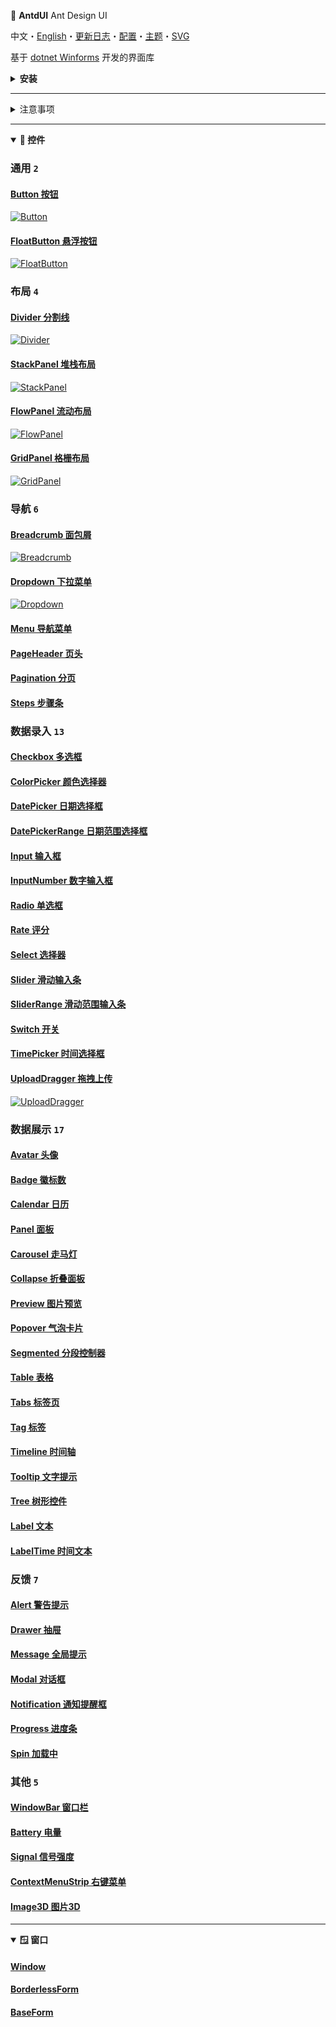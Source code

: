 ﻿📖 **AntdUI** Ant Design UI

中文・[English](../en/Home.md)・[更新日志](UpdateLog.md)・[配置](Config.md)・[主题](Theme.md)・[SVG](SVG.md)

基于 [dotnet Winforms](https://github.com/dotnet/winforms) 开发的界面库

<details>
<summary><strong>安装</strong></summary>

### NuGet安装

> 👏 推荐使用NuGet快速安装

#### 通过Visual Studio可视化安装
![nuget](Img/NuGet.png)

#### 通过PM命令安装
PM> `Install-Package AntdUI`

---

### 下载源码

> 打开AntdUI的码云地址：[https://gitee.com/antdui/AntdUI](https://gitee.com/antdui/AntdUI)
![downcode](Img/DownCode.png)

解压后双击打开 `AntdUI.sln` 解决方案，将 `examples/Overview` 项目设为启动项目，`F5` 启动

#### 源码下载无法编译？

> 编译器要求 **Visual Studio 2022** 以及以上

[Visual Studio 安装 旧版本(.NET Framework 4.0 和 4.5)](InstallOldVersionFramework.md)

#### 看不到工具箱？

需将 `AntdUI.csproj` 内 `TargetFrameworks` 只保留自己项目使用的框架版本，然后重新生成

> 操作完还是无法显示，重启VS让其重新加载，**多重新生成确保dll是最新的**

</details>

---

<details>
<summary>注意事项</summary>

#### 源码下载无法编译❓

编译器要求 **Visual Studio 2022** 以及以上，[Visual Studio 安装 旧版本(.NET Framework 4.0 和 4.5)](InstallOldVersionFramework.md)

####

#### 为什么设计器里面的窗口显示不全❓

HDPI问题，**应使用100%缩放来设计界面**
- 使用CMD `devenv.exe /noScale`
- 👏 [解决 Visual Studio 中 Windows 窗体设计器的 HDPI/缩放问题](https://learn.microsoft.com/zh-cn/visualstudio/designers/disable-dpi-awareness?view=vs-2022) `<ForceDesignerDpiUnaware>true</ForceDesignerDpiUnaware>`
- 桌面右键显示设置 将缩放修改至 `100%`

####

#### 那我如何启用DPI支持呢❓

CORE 可以轻而易举的解决[Application.SetHighDpiMode(HighDpiMode.SystemAware)](https://learn.microsoft.com/zh-cn/dotnet/api/system.windows.forms.application.sethighdpimode?view=windowsdesktop-8.0)；`Framework` 系，需要通过清单启用 [Windows 窗体中的高 DPI 支持](https://learn.microsoft.com/zh-cn/dotnet/desktop/winforms/high-dpi-support-in-windows-forms?view=netframeworkdesktop-4.8)

####

#### HDPI 下为何设计器与编译后的布局不一致❓

将每个`.Designer.cs` 中的 `AutoScaleMode` 移除/恢复默认值，移除 `AutoScaleFactor` 也不受影响

####

#### 适配DPI后字体依旧模糊❓

[解决字体模糊问题](BlurredFont.md)

####

</details>

---

<details open>
<summary><strong>🧰 控件</strong></summary>

### 通用 `2`

#### [Button 按钮](Control/Button.md)
[![Button](Icon/Button.jpg)](Control/Button.md)

#### [FloatButton 悬浮按钮](Control/FloatButton.md)
[![FloatButton](Icon/FloatButton.jpg)](Control/FloatButton.md)

### 布局 `4`

#### [Divider 分割线](Control/Divider.md)
[![Divider](Icon/Divider.jpg)](Control/Divider.md)

#### [StackPanel 堆栈布局](Control/StackPanel.md)
[![StackPanel](Icon/StackPanel.jpg)](Control/StackPanel.md)

#### [FlowPanel 流动布局](Control/FlowPanel.md)
[![FlowPanel](Icon/FlowPanel.jpg)](Control/FlowPanel.md)

#### [GridPanel 格栅布局](Control/GridPanel.md)
[![GridPanel](Icon/GridPanel.jpg)](Control/GridPanel.md)


### 导航 `6`

#### [Breadcrumb 面包屑](Control/Breadcrumb.md)
[![Breadcrumb](Icon/Breadcrumb.jpg)](Control/Breadcrumb.md)

#### [Dropdown 下拉菜单](Control/Dropdown.md)
[![Dropdown](Icon/Dropdown.jpg)](Control/Dropdown.md)

#### [Menu 导航菜单](Control/Menu.md)
#### [PageHeader 页头](Control/PageHeader.md)
#### [Pagination 分页](Control/Pagination.md)
#### [Steps 步骤条](Control/Steps.md)


### 数据录入 `13`

#### [Checkbox 多选框](Control/Checkbox.md)
#### [ColorPicker 颜色选择器](Control/ColorPicker.md)
#### [DatePicker 日期选择框](Control/DatePicker.md)
#### [DatePickerRange 日期范围选择框](Control/DatePicker.md#datepickerrange)
#### [Input 输入框](Control/Input.md)
#### [InputNumber 数字输入框](Control/Input.md#inputnumber)
#### [Radio 单选框](Control/Radio.md)
#### [Rate 评分](Control/Rate.md)
#### [Select 选择器](Control/Select.md)
#### [Slider 滑动输入条](Control/Slider.md)
#### [SliderRange 滑动范围输入条](Control/Slider.md#sliderrange)
#### [Switch 开关](Control/Switch.md)
#### [TimePicker 时间选择框](Control/TimePicker.md)
#### [UploadDragger 拖拽上传](Control/UploadDragger.md)
[![UploadDragger](Icon/UploadDragger.jpg)](Control/UploadDragger.md)


### 数据展示 `17`

#### [Avatar 头像](Control/Avatar.md)
#### [Badge 徽标数](Control/Badge.md)
#### [Calendar 日历](Control/Calendar.md)
#### [Panel 面板](Control/Panel.md)
#### [Carousel 走马灯](Control/Carousel.md)
#### [Collapse 折叠面板](Control/Collapse.md)
#### [Preview 图片预览](Control/Preview.md)
#### [Popover 气泡卡片](Control/Popover.md)
#### [Segmented 分段控制器](Control/Segmented.md)
#### [Table 表格](Control/Table.md)
#### [Tabs 标签页](Control/Tabs.md)
#### [Tag 标签](Control/Tag.md)
#### [Timeline 时间轴](Control/Timeline.md)
#### [Tooltip 文字提示](Control/Tooltip.md)
#### [Tree 树形控件](Control/Tree.md)
#### [Label 文本](Control/Label.md)
#### [LabelTime 时间文本](Control/LabelTime.md)


### 反馈 `7`

#### [Alert 警告提示](Control/Alert.md)
#### [Drawer 抽屉](Control/Drawer.md)
#### [Message 全局提示](Control/Message.md)
#### [Modal 对话框](Control/Modal.md)
#### [Notification 通知提醒框](Control/Notification.md)
#### [Progress 进度条](Control/Progress.md)
#### [Spin 加载中](Control/Spin.md)


### 其他 `5`

#### [WindowBar 窗口栏](Control/WindowBar.md)
#### [Battery 电量](Control/Battery.md)
#### [Signal 信号强度](Control/Signal.md)
#### [ContextMenuStrip 右键菜单](Control/ContextMenuStrip.md)
#### [Image3D 图片3D](Control/Image3D.md)

</details>

---

<details open>
<summary><strong>🪟 窗口</strong></summary>

#### [Window](Form/Window.md)
#### [BorderlessForm](Form/BorderlessForm.md)
#### [BaseForm](Form/BaseForm.md)

</details>